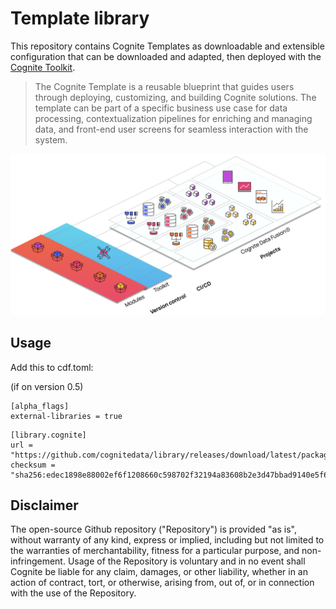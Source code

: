 # Template library

This repository contains Cognite Templates as downloadable and extensible
configuration that can be downloaded and adapted, then deployed with the
[Cognite Toolkit](https://docs.cognite.com/cdf/deploy/cdf_toolkit/).

> The Cognite Template is a reusable blueprint that guides users through
> deploying, customizing, and building Cognite solutions. The template can be
> part of a specific business use case for data processing, contextualization
> pipelines for enriching and managing data, and front-end user screens for
> seamless interaction with the system.

![Cognite Toolkit Template Modules](templates.png)

## Usage

Add this to cdf.toml:

(if on version 0.5)
```
[alpha_flags] 
external-libraries = true
```

```
[library.cognite]
url = "https://github.com/cognitedata/library/releases/download/latest/packages.zip"
checksum = "sha256:edec1898e88002ef6f1208660c598702f32194a83608b2e3d47bbad9140e5f62"
```

## Disclaimer

The open-source Github repository ("Repository") is provided "as is", without
warranty of any kind, express or implied, including but not limited to the
warranties of merchantability, fitness for a particular purpose, and
non-infringement. Usage of the Repository is voluntary and in no event shall
Cognite be liable for any claim, damages, or other liability, whether in an
action of contract, tort, or otherwise, arising from, out of, or in connection
with the use of the Repository.
